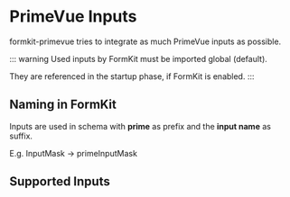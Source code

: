 # PrimeVue Inputs

formkit-primevue tries to integrate as much PrimeVue inputs as possible.

::: warning
Used inputs by FormKit must be imported global (default).

They are referenced in the startup phase, if FormKit is enabled.
:::

## Naming in FormKit
Inputs are used in schema with **prime** as prefix and the **input name** as suffix.

E.g. InputMask -> primeInputMask

## Supported Inputs

<DisplayComponents />
